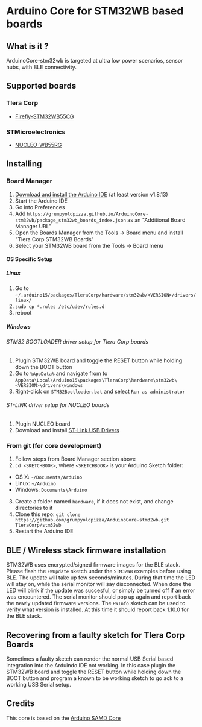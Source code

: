# Arduino Core for STM32WB based boards

## What is it ?

ArduinoCore-stm32wb is targeted at ultra low power scenarios, sensor hubs, with BLE connectivity.


## Supported boards

### Tlera Corp
 * [Firefly-STM32WB55CG](https://www.tindie.com/products/TleraCorp/firefly-ble-development-board)

### STMicroelectronics
 * [NUCLEO-WB55RG](https://www.st.com/content/st_com/en/products/evaluation-tools/product-evaluation-tools/stm32-nucleo-expansion-boards/p-nucleo-wb55.html)


## Installing

### Board Manager

 1. [Download and install the Arduino IDE](https://www.arduino.cc/en/Main/Software) (at least version v1.8.13)
 2. Start the Arduino IDE
 3. Go into Preferences
 4. Add `https://grumpyoldpizza.github.io/ArduinoCore-stm32wb/package_stm32wb_boards_index.json` as an "Additional Board Manager URL"
 5. Open the Boards Manager from the Tools -> Board menu and install "Tlera Corp STM32WB Boards"
 6. Select your STM32WB board from the Tools -> Board menu

#### OS Specific Setup

##### Linux

 1. Go to `~/.arduino15/packages/TleraCorp/hardware/stm32wb/<VERSION>/drivers/linux/`
 2. `sudo cp *.rules /etc/udev/rules.d`
 3. reboot

##### Windows

###### STM32 BOOTLOADER driver setup for Tlera Corp boards

 1. Plugin STM32WB board and toggle the RESET button while holding down the BOOT button
 2. Go to `%AppData%` and navigate from to `AppData\Local\Arduino15\packages\TleraCorp\hardware\stm32wb\<VERSION>\drivers\windows`
 3. Right-click on `STM32Bootloader.bat` and select `Run as administrator`

###### ST-LINK driver setup for NUCLEO boards

 1. Plugin NUCLEO board
 2. Download and install [ST-Link USB Drivers](http://www.st.com/en/embedded-software/stsw-link009.html)

### From git (for core development)

 1. Follow steps from Board Manager section above
 2. `cd <SKETCHBOOK>`, where `<SKETCHBOOK>` is your Arduino Sketch folder:
  * OS X: `~/Documents/Arduino`
  * Linux: `~/Arduino`
  * Windows: `Documents\Arduino`
 3. Create a folder named `hardware`, if it does not exist, and change directories to it
 4. Clone this repo: `git clone https://github.com/grumpyoldpizza/ArduinoCore-stm32wb.git TleraCorp/stm32wb`
 5. Restart the Arduino IDE

## BLE / Wireless stack firmware installation

 STM32WB uses encrypted/signed firmware images for the BLE stack. Please flash the `FWUpdate` sketch under the `STM32WB` examples before using BLE. The update will take up few seconds/minutes. During that time the LED will stay on, while the serial monitor will say disconnected. When done the LED will blink if the update was succesful, or simply be turned off if an error was encountered. The serial monitor should pop up again and report back the newly updated firmware versions. The `FWInfo` sketch can be used to verify what version is installed. At this time it should report back 1.10.0 for the BLE stack.

## Recovering from a faulty sketch for Tlera Corp Boards

 Sometimes a faulty sketch can render the normal USB Serial based integration into the Arduindo IDE not working. In this case plugin the STM32WB board and toggle the RESET button while holding down the BOOT button and program a known to be working sketch to go ack to a working USB Serial setup.

## Credits

This core is based on the [Arduino SAMD Core](https://github.com/arduino/ArduinoCore-samd)

